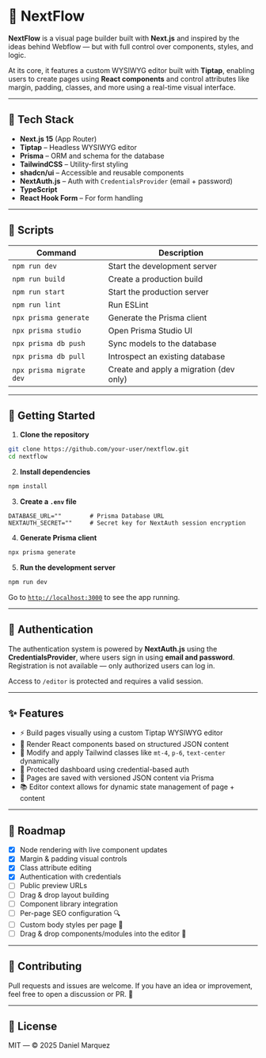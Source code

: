 # 🔷 NextFlow

**NextFlow** is a visual page builder built with **Next.js** and inspired by the ideas behind Webflow — but with full control over components, styles, and logic.

At its core, it features a custom WYSIWYG editor built with **Tiptap**, enabling users to create pages using **React components** and control attributes like margin, padding, classes, and more using a real-time visual interface.

---

## 🚀 Tech Stack

- **Next.js 15** (App Router)
- **Tiptap** – Headless WYSIWYG editor
- **Prisma** – ORM and schema for the database
- **TailwindCSS** – Utility-first styling
- **shadcn/ui** – Accessible and reusable components
- **NextAuth.js** – Auth with `CredentialsProvider` (email + password)
- **TypeScript**
- **React Hook Form** – For form handling

---

## 📁 Scripts

| Command                  | Description                             |
| ------------------------ | --------------------------------------- |
| `npm run dev`            | Start the development server            |
| `npm run build`          | Create a production build               |
| `npm run start`          | Start the production server             |
| `npm run lint`           | Run ESLint                              |
| `npx prisma generate`    | Generate the Prisma client              |
| `npx prisma studio`      | Open Prisma Studio UI                   |
| `npx prisma db push`     | Sync models to the database             |
| `npx prisma db pull`     | Introspect an existing database         |
| `npx prisma migrate dev` | Create and apply a migration (dev only) |

---

## 🧪 Getting Started

1. **Clone the repository**

```bash
git clone https://github.com/your-user/nextflow.git
cd nextflow
```

2. **Install dependencies**

```bash
npm install
```

3. **Create a `.env` file**

```env
DATABASE_URL=""        # Prisma Database URL
NEXTAUTH_SECRET=""     # Secret key for NextAuth session encryption
```

4. **Generate Prisma client**

```bash
npx prisma generate
```

5. **Run the development server**

```bash
npm run dev
```

Go to [`http://localhost:3000`](http://localhost:3000) to see the app running.

---

## 🔐 Authentication

The authentication system is powered by **NextAuth.js** using the **CredentialsProvider**, where users sign in using **email and password**. Registration is not available — only authorized users can log in.

Access to `/editor` is protected and requires a valid session.

---

## ✨ Features

- ⚡ Build pages visually using a custom Tiptap WYSIWYG editor
- 🧱 Render React components based on structured JSON content
- 🎨 Modify and apply Tailwind classes like `mt-4`, `p-6`, `text-center` dynamically
- 🔐 Protected dashboard using credential-based auth
- 💾 Pages are saved with versioned JSON content via Prisma
- 📚 Editor context allows for dynamic state management of page + content

---

## 🔄 Roadmap

- [x] Node rendering with live component updates
- [x] Margin & padding visual controls
- [x] Class attribute editing
- [x] Authentication with credentials
- [ ] Public preview URLs
- [ ] Drag & drop layout building
- [ ] Component library integration
- [ ] Per-page SEO configuration 🔍
- [ ] Custom body styles per page 🎨
- [ ] Drag & drop components/modules into the editor 🧩

---

## 🤝 Contributing

Pull requests and issues are welcome. If you have an idea or improvement, feel free to open a discussion or PR. 🙌

---

## 🧾 License

MIT — © 2025 Daniel Marquez
